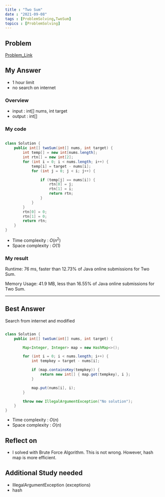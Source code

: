 ```yaml
---
title : "Two Sum"
date : "2021-09-08"
tags : [ProblemSolving,TwoSum]
topics : [ProblemSolving]
---
```


## Problem

[Problem_Link](https://leetcode.com/problems/two-sum/)

## My Answer

- 1 hour limit
- no search on internet

### Overview

- input : int[] nums, int target
- output : int[]

### My code

```java

class Solution {
    public int[] twoSum(int[] nums, int target) {
        int temp[] = new int[nums.length];
        int rtn[] = new int[2];
        for (int i = 0; i < nums.length; i++) {
            temp[i] = target - nums[i];
            for (int j = 0; j < i; j++) {

                if (temp[j] == nums[i]) {
                    rtn[0] = j;
                    rtn[1] = i;
                    return rtn;
                }
            }
        }
        rtn[0] = 0;
        rtn[1] = 0;
        return rtn;
    }
}
```

- Time complexity : $O(n^2)$
- Space complexity : $O(1)$

### My result

Runtime: 76 ms, faster than 12.73% of Java online submissions for Two Sum.

Memory Usage: 41.9 MB, less than 16.55% of Java online submissions for Two Sum.

---

## Best Answer

Search from internet and modified

```java

class Solution {
    public int[] twoSum(int[] nums, int target) {

        Map<Integer, Integer> map = new HashMap<>();

        for (int i = 0; i < nums.length; i++) {
            int tempkey = target - nums[i];

            if (map.containsKey(tempkey)) {
                return new int[] { map.get(tempkey), i };
            }

            map.put(nums[i], i);
        }

        throw new IllegalArgumentException("No solution");
    }
}
```

- Time complexity : $O(n)$
- Space complexity : $O(n)$

## Reflect on

- I solved with Brute Force Algorithm. This is not wrong. However, hash map is more efficient.

## Additional Study needed

- IllegalArgumentException (exceptions)
- hash
